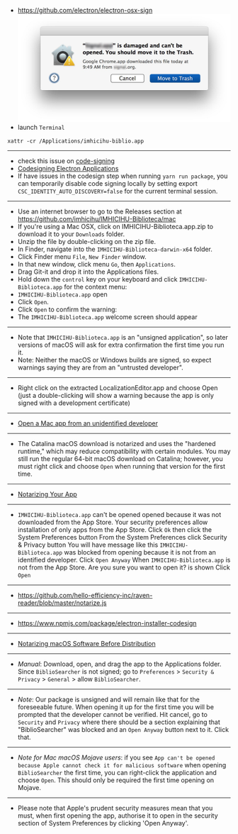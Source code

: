 * https://github.com/electron/electron-osx-sign
![](images/2480692657-trasher.jpg)
* launch `Terminal`
```
xattr -cr /Applications/imhicihu-biblio.app
```
---------
* check this issue on [code-signing](https://github.com/electron/electron/issues/20027)
* [Codesigning Electron Applications](http://jbavari.github.io/blog/2015/08/14/codesigning-electron-applications/)
* If have issues in the codesign step when running `yarn run package`, you can temporarily disable code signing locally by setting export `CSC_IDENTITY_AUTO_DISCOVERY=false` for the current terminal session.
---------
* Use an internet browser to go to the Releases section at https://github.com/imhicihu/IMHICIHU-Biblioteca/mac
* If you're using a Mac OSX, click on IMHICIHU-Biblioteca.app.zip to download it to your `Downloads` folder.
* Unzip the file by double-clicking on the zip file.
* In Finder, navigate into the `IMHICIHU-Biblioteca-darwin-x64` folder.
* Click Finder menu `File`, `New Finder` window.
* In that new window, click menu `Go`, then `Applications`.
* Drag Git-it and drop it into the Applications files.
* Hold down the `control` key on your keyboard and click `IMHICIHU-Biblioteca.app` for the context menu:
* `IMHICIHU-Biblioteca.app` open
* Click `Open`.
* Click `Open` to confirm the warning:
* The `IMHICIHU-Biblioteca.app` welcome screen should appear

---------
* Note that `IMHICIHU-Biblioteca.app` is an "unsigned application", so later versions of macOS will ask for extra confirmation the first time you run it.
* Note: Neither the macOS or Windows builds are signed, so expect warnings saying they are from an "untrusted developer".
---------
* Right click on the extracted LocalizationEditor.app and choose Open (just a double-clicking will show a warning because the app is only signed with a development certificate)
---------
* [Open a Mac app from an unidentified developer](https://support.apple.com/guide/mac-help/open-a-mac-app-from-an-unidentified-developer-mh40616/mac)

---------
* The Catalina macOS download is notarized and uses the "hardened runtime," which may reduce compatibility with certain modules. You may still run the regular 64-bit macOS download on Catalina; however, you must right click and choose `Open` when running that version for the first time.

---------
* [Notarizing Your App](https://samuelmeuli.com/blog/2019-12-28-notarizing-your-electron-app/)

---------
* `IMHICIHU-Biblioteca.app` can't be opened opened  because it was not downloaded from the App Store.
Your security preferences allow installation of only apps from the App Store.
Click `Ok` then click the System Preferences button
From the System Preferences click Security & Privacy button
You will have message like this
`IMHICIHU-Biblioteca.app` was blocked from opening because it is not from an identified developer.
Click `Open Anyway`
When `IMHICIHU-Biblioteca.app` is not from the App Store. Are you sure you want to open it? is shown
Click `Open`
---------

* https://github.com/hello-efficiency-inc/raven-reader/blob/master/notarize.js

---------
* https://www.npmjs.com/package/electron-installer-codesign

---------
* [Notarizing macOS Software Before Distribution](https://developer.apple.com/documentation/xcode/notarizing_macos_software_before_distribution)

---------
* _Manual_:
Download, open, and drag the app to the Applications folder.
Since `BiblioSearcher` is not signed; go to `Preferences` > `Security & Privacy` > `General` > allow `BiblioSearcher`.
---------
* _Note_: 
Our package is unsigned and will remain like that for the foreseeable future.
When opening it up for the first time you will be prompted that the developer cannot be verified.
Hit cancel, go to `Security` and `Privacy` where there should be a section explaining that "BiblioSearcher" was blocked and an `Open Anyway` button next to it. Click that.
---------
* _Note for Mac macOS Mojave users_: if you see `App can't be opened because Apple cannot check it for malicious software` when opening `BiblioSearcher` the first time, you can right-click the application and choose `Open`. This should only be required the first time opening on Mojave.
---------
* Please note that Apple's prudent security measures mean that you must, when first opening the app, authorise it to open in the security section of System Preferences by clicking 'Open Anyway'.
